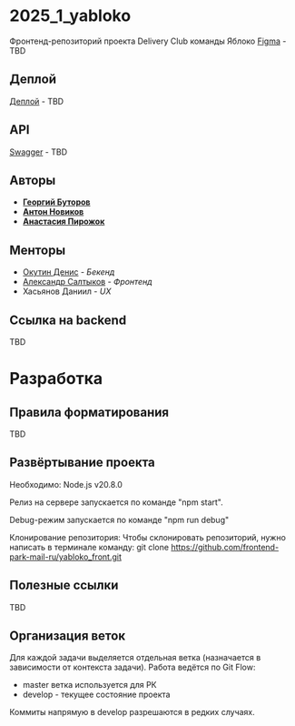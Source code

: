 # 2025_1_yabloko
Фронтенд-репозиторий проекта Delivery Club команды Яблоко
[Figma](https://www.figma.com/file/) - TBD

## Деплой

[Деплой](https://site.ru/) - TBD

## API

[Swagger](http://127.0.0.1:8080/swagger/) - TBD

## Авторы

* [**Георгий Буторов**](https://github.com/butorovv)
* [**Антон Новиков**](https://github.com/Anton211)
* [**Анастасия Пирожок**](https://github.com/pirog555)

## Менторы
- [Окутин Денис](https://github.com/OkDenAl) - *Бекенд*
- [Александр Салтыков](https://github.com/johnSamilin) - *Фронтенд*
- Хасьянов Даниил - *UX*

## Ссылка на backend

TBD

# Разработка

## Правила форматирования
TBD


## Развёртывание проекта

Необходимо: Node.js v20.8.0

Релиз на сервере запускается по команде "npm start".

Debug-режим запускается по команде "npm run debug"

Клонирование репозитория:
Чтобы склонировать репозиторий, нужно написать в терминале команду:
git clone https://github.com/frontend-park-mail-ru/yabloko_front.git

## Полезные ссылки

TBD

## Организация веток

Для каждой задачи выделяется отдельная ветка (назначается в зависимости от контекста задачи).
Работа ведётся по Git Flow:
- master ветка используется для РК
- develop - текущее состояние проекта

Коммиты напрямую в develop разрешаются в редких случаях.

